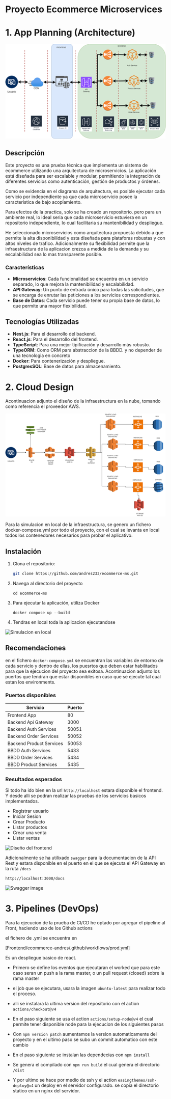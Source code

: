 # Proyecto Ecommerce Microservices

# 1. App Planning (Architecture)

![Arquitectura del Proyecto](Resources/Arquitecturamicroservices.drawio.png)

## Descripción

Este proyecto es una prueba técnica que implementa un sistema de ecommerce utilizando una arquitectura de microservicios. La aplicación está diseñada para ser escalable y modular, permitiendo la integración de diferentes servicios como autenticación, gestión de productos y órdenes.

Como se evidencia en el diagrama de arquitectura, es posible ejecutar cada servicio por independiente ya que cada microservicio posee la caracteristica de bajo acoplamiento.

Para efectos de la practica, solo se ha creado un repositorio. pero para un ambiente real, lo ideal seria que cada microservicio estuviera en un repositorio independiente, lo cual facilitaria su mantenibilidad y despliegue.

He seleccionado microservicios como arquitectura propuesta debido a que permite la alta disponibilidad y esta diseñada para plataforas robustas y con altos niveles de trafico. Adicionalmente su flexibilidad permite que la infraestructura de la aplicacion crezca a medida de la demanda y su escalabilidad sea lo mas transparente posible.

### Características

- **Microservicios**: Cada funcionalidad se encuentra en un servicio separado, lo que mejora la mantenibilidad y escalabilidad.
- **API Gateway**: Un punto de entrada único para todas las solicitudes, que se encarga de enrutar las peticiones a los servicios correspondientes.
- **Base de Datos**: Cada servicio puede tener su propia base de datos, lo que permite una mayor flexibilidad.

## Tecnologías Utilizadas

- **Nest.js**: Para el desarrollo del backend.
- **React.js**: Para el desarrollo del frontend.
- **TypeScript**: Para una mejor tipificación y desarrollo más robusto.
- **TypeORM**: Como ORM para abstraccion de la BBDD. y no depender de una tecnologia en concreto
- **Docker**: Para contenerización y despliegue.
- **PostgresSQL**: Base de datos para almacenamiento.


# 2. Cloud Design

Acontinuacion adjunto el diseño de la infraestructura en la nube, tomando como referencia el proveedor AWS.

![Diseño coud del Proyecto](Resources/clouddesignecommerce.png)

Para la simulacion en local de la infraestructura, se genero un fichero docker-compose.yml por todo el proyecto, con el cual se levanta en local todos los contenedores necesarios para probar el aplicativo.

## Instalación

1. Clona el repositorio:
   ```bash
   git clone https://github.com/andres233/ecommerce-ms.git
    ```
2. Navega al directorio del proyecto

    ```
    cd ecommerce-ms
    ```

3. Para ejecutar la aplicación, utiliza Docker

    ```
    docker compose up --build
    ```

4. Tendras en local toda la aplicacion ejecutandose

![Simulacion en local](Resources/infraestructuralocalsimulate.png)


## Recomendaciones

en el fichero `docker-compose.yml` se encuentran las variables de entorno de cada servicio y dentro de ellas, los puesrtos que deben estar habilitados para que la ejecucion del proyecto sea exitosa. Acontinuacion adjunto los puertos que tendran que estar disponibles en caso que se ejecute tal cual estan los environments.

### Puertos disponibles

| Servicio            | Puerto                                          |
|--------------------|------------------------------------------------------|
| Frontend App | 80 |
| Backend Api Gateway | 3000  |
| Backend Auth Services | 50051 |
| Backend Order Services | 50052  |
| Backend Product Services | 50053  |
| BBDD Auth Services | 5433 |
| BBDD Order Services | 5434 |
| BBDD Product Services | 5435 |



### Resultados esperados

Si todo ha ido bien en la url `http://localhost` estara disponible el frontend. Y desde alli se podran realizar las pruebas de los servicios basicos implementados.

- Registrar usuario
- Iniciar Sesion
- Crear Producto
- Listar productos
- Crear una venta
- Listar ventas


![Diseño del frontend](Resources/frontendevidence.png)

Adicionalmente se ha utilixado `swagger` para la documentacion de la API Rest y estara disponible en el puerto en el que se ejecuta el API Gateway en la ruta `/docs` 

```
http://localhost:3000/docs
```

![Swagger image](Resources/swagger_evidence.png)


# 3. Pipelines (DevOps)

Para la ejecucion de la prueba de CI/CD he optado por agregar el pipeline al Front, haciendo uso de los Github actions 

el fichero de .yml se encuentra en

[Frontend/ecommerce-andres/.github/workflows/prod.yml]

Es un despliegue basico de react.

- Primero se define los eventos que ejecutaran el worked que para este caso seran 
 un push a la rama master, o un pull request (closed) sobre la rama master

 - el job que se ejecutara, usara la imagen `ubuntu-latest` para realizar todo el proceso.
 - alli se instalara la ultima version del repositorio con el action `actions/checkout@v4`
 - En el paso siguiente se usa el action `actions/setup-node@v4` el cual permite tener disponible node para la ejecucion de los siguientes pasos
 - Con `npm version patch` aumentamos la version automaticamente del proyecto y en el ultimo paso se subo un commit automatico con este cambio
 - En el paso siguiente se instalan las dependecias con `npm install`
 - Se genera el compilado con `npm run build` el cual genera el directorio `/dist`
 - Y por ultimo se hace por medio de ssh y el action `easingthemes/ssh-deploy@v4` un deploy en el servidor configurado. se copia el directorio statico en un nginx del servidor.
 

